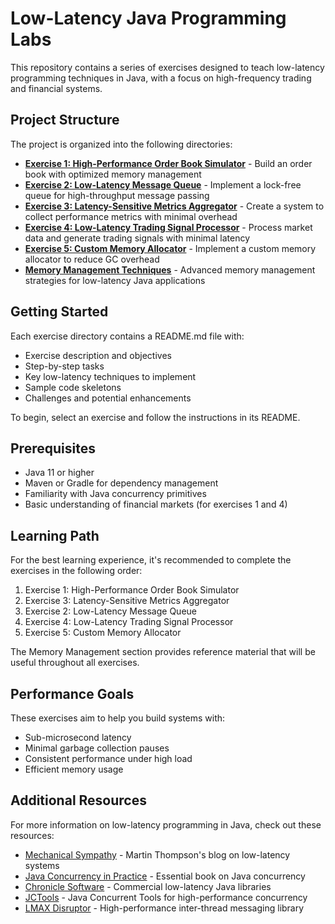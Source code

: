 # Low-Latency Java Programming Labs

This repository contains a series of exercises designed to teach low-latency programming techniques in Java, with a focus on high-frequency trading and financial systems.

## Project Structure

The project is organized into the following directories:

- **[Exercise 1: High-Performance Order Book Simulator](./exercise1_order_book)** - Build an order book with optimized memory management
- **[Exercise 2: Low-Latency Message Queue](./exercise2_message_queue)** - Implement a lock-free queue for high-throughput message passing
- **[Exercise 3: Latency-Sensitive Metrics Aggregator](./exercise3_metrics_aggregator)** - Create a system to collect performance metrics with minimal overhead
- **[Exercise 4: Low-Latency Trading Signal Processor](./exercise4_signal_processor)** - Process market data and generate trading signals with minimal latency
- **[Exercise 5: Custom Memory Allocator](./exercise5_memory_allocator)** - Implement a custom memory allocator to reduce GC overhead
- **[Memory Management Techniques](./memory_management)** - Advanced memory management strategies for low-latency Java applications

## Getting Started

Each exercise directory contains a README.md file with:
- Exercise description and objectives
- Step-by-step tasks
- Key low-latency techniques to implement
- Sample code skeletons
- Challenges and potential enhancements

To begin, select an exercise and follow the instructions in its README.

## Prerequisites

- Java 11 or higher
- Maven or Gradle for dependency management
- Familiarity with Java concurrency primitives
- Basic understanding of financial markets (for exercises 1 and 4)

## Learning Path

For the best learning experience, it's recommended to complete the exercises in the following order:

1. Exercise 1: High-Performance Order Book Simulator
2. Exercise 3: Latency-Sensitive Metrics Aggregator
3. Exercise 2: Low-Latency Message Queue
4. Exercise 4: Low-Latency Trading Signal Processor
5. Exercise 5: Custom Memory Allocator

The Memory Management section provides reference material that will be useful throughout all exercises.

## Performance Goals

These exercises aim to help you build systems with:
- Sub-microsecond latency
- Minimal garbage collection pauses
- Consistent performance under high load
- Efficient memory usage

## Additional Resources

For more information on low-latency programming in Java, check out these resources:

- [Mechanical Sympathy](https://mechanical-sympathy.blogspot.com/) - Martin Thompson's blog on low-latency systems
- [Java Concurrency in Practice](https://jcip.net/) - Essential book on Java concurrency
- [Chronicle Software](https://chronicle.software/) - Commercial low-latency Java libraries
- [JCTools](https://github.com/JCTools/JCTools) - Java Concurrent Tools for high-performance concurrency
- [LMAX Disruptor](https://github.com/LMAX-Exchange/disruptor) - High-performance inter-thread messaging library 